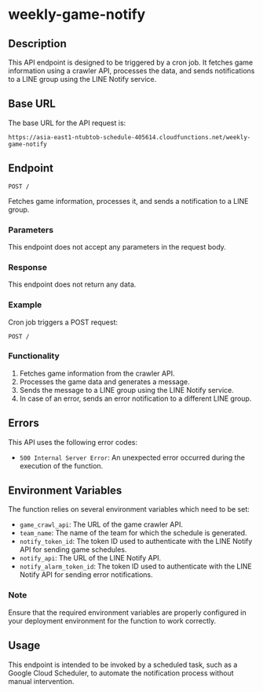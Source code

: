 # weekly-game-notify
## Description
This API endpoint is designed to be triggered by a cron job. It fetches game information using a crawler API, processes the data, and sends notifications to a LINE group using the LINE Notify service.

## Base URL
The base URL for the API request is:

`https://asia-east1-ntubtob-schedule-405614.cloudfunctions.net/weekly-game-notify`

## Endpoint
`POST /`

Fetches game information, processes it, and sends a notification to a LINE group.

### Parameters
This endpoint does not accept any parameters in the request body.

### Response
This endpoint does not return any data.

### Example
Cron job triggers a POST request:

    POST /

### Functionality
1. Fetches game information from the crawler API.
2. Processes the game data and generates a message.
3. Sends the message to a LINE group using the LINE Notify service.
4. In case of an error, sends an error notification to a different LINE group.

## Errors
This API uses the following error codes:

* `500 Internal Server Error`: An unexpected error occurred during the execution of the function.

## Environment Variables
The function relies on several environment variables which need to be set:

* `game_crawl_api`: The URL of the game crawler API.
* `team_name`: The name of the team for which the schedule is generated.
* `notify_token_id`: The token ID used to authenticate with the LINE Notify API for sending game schedules.
* `notify_api`: The URL of the LINE Notify API.
* `notify_alarm_token_id`: The token ID used to authenticate with the LINE Notify API for sending error notifications.
### Note
Ensure that the required environment variables are properly configured in your deployment environment for the function to work correctly.

## Usage
This endpoint is intended to be invoked by a scheduled task, such as a Google Cloud Scheduler, to automate the notification process without manual intervention.